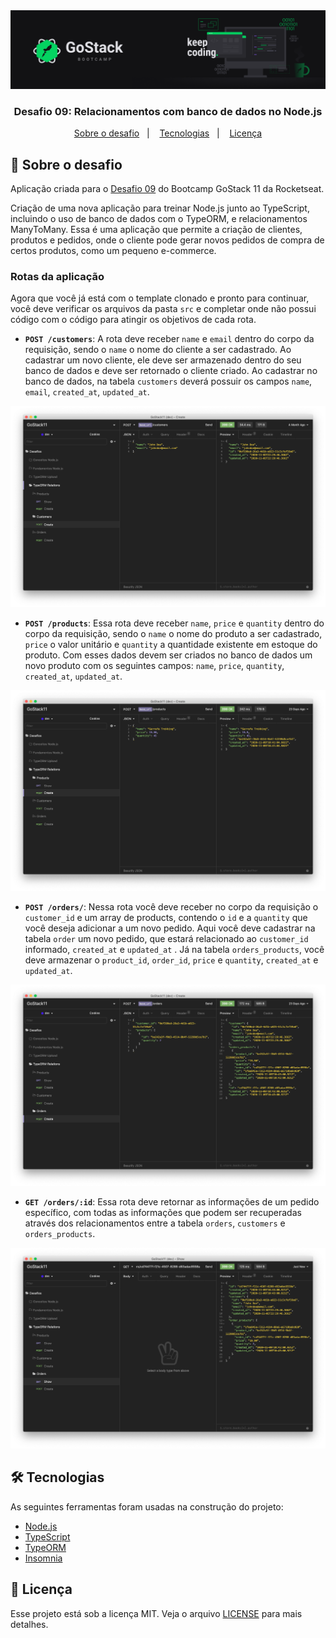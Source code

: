 <div align="center">
  <img alt="GoStack" src=".github/header-desafios.png" />
</div>

<h3 align="center">
  Desafio 09: Relacionamentos com banco de dados no Node.js
</h3>

<p align="center">
  <a href="#rocket-sobre-o-desafio">Sobre o desafio</a>&nbsp;&nbsp;&nbsp;|&nbsp;&nbsp;&nbsp;
  <a href="#hammer_and_wrench-tecnologias">Tecnologias</a>&nbsp;&nbsp;&nbsp;|&nbsp;&nbsp;&nbsp;
  <a href="#memo-licença">Licença</a>
</p>

## :rocket: Sobre o desafio

Aplicação criada para o [Desafio 09](https://github.com/rocketseat-education/bootcamp-gostack-desafios/tree/master/desafio-database-relations) do Bootcamp GoStack 11 da Rocketseat.

Criação de uma nova aplicação para treinar Node.js junto ao TypeScript, incluindo o uso de banco de dados com o TypeORM, e relacionamentos ManyToMany. Essa é uma aplicação que permite a criação de clientes, produtos e pedidos, onde o cliente pode gerar novos pedidos de compra de certos produtos, como um pequeno e-commerce.


### Rotas da aplicação

Agora que você já está com o template clonado e pronto para continuar, você deve verificar os arquivos da pasta `src` e completar onde não possui código com o código para atingir os objetivos de cada rota.

- **`POST /customers`**: A rota deve receber `name` e `email` dentro do corpo da requisição, sendo o `name` o nome do cliente a ser cadastrado. Ao cadastrar um novo cliente, ele deve ser armazenado dentro do seu banco de dados e deve ser retornado o cliente criado. Ao cadastrar no banco de dados, na tabela `customers` deverá possuir os campos `name`, `email`, `created_at`, `updated_at`.

<div align="center">
  <img alt="POST /customers" src=".github/post-customers.png" />
</div>

- **`POST /products`**: Essa rota deve receber `name`, `price` e `quantity` dentro do corpo da requisição, sendo o `name` o nome do produto a ser cadastrado, `price` o valor unitário e `quantity` a quantidade existente em estoque do produto. Com esses dados devem ser criados no banco de dados um novo produto com os seguintes campos: `name`, `price`, `quantity`, `created_at`, `updated_at`.

<div align="center">
  <img alt="POST /products" src=".github/post-products.png" />
</div>

- **`POST /orders/`**: Nessa rota você deve receber no corpo da requisição o `customer_id` e um array de products, contendo o `id` e a `quantity` que você deseja adicionar a um novo pedido. Aqui você deve cadastrar na tabela `order` um novo pedido, que estará relacionado ao `customer_id` informado, `created_at` e `updated_at` . Já na tabela `orders_products`, você deve armazenar o `product_id`, `order_id`, `price` e `quantity`, `created_at` e `updated_at`.

<div align="center">
  <img alt="POST /orders" src=".github/post-orders.png" />
</div>

- **`GET /orders/:id`**: Essa rota deve retornar as informações de um pedido específico, com todas as informações que podem ser recuperadas através dos relacionamentos entre a tabela `orders`, `customers` e `orders_products`.

<div align="center">
  <img alt="GET /orders" src=".github/get-orders.png" />
</div>

## :hammer_and_wrench: Tecnologias

As seguintes ferramentas foram usadas na construção do projeto:

- [Node.js](https://nodejs.org/en/)
- [TypeScript](https://www.typescriptlang.org/)
- [TypeORM](https://typeorm.io/)
- [Insomnia](https://insomnia.rest/)

## :memo: Licença

Esse projeto está sob a licença MIT. Veja o arquivo [LICENSE](LICENSE) para mais detalhes.
